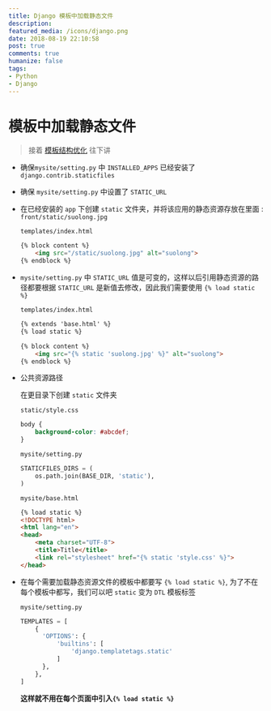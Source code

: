 ```yaml
---
title: Django 模板中加载静态文件
description: 
featured_media: /icons/django.png
date: 2018-08-19 22:10:58
post: true
comments: true
humanize: false
tags:
- Python
- Django
---
```


# 模板中加载静态文件
  > 接着 [模板结构优化](https://zhb333.github.io/readme-blog/Python/Django/templates_4.html ) 往下讲

* 确保`mysite/setting.py` 中 `INSTALLED_APPS` 已经安装了 `django.contrib.staticfiles`

* 确保 `mysite/setting.py` 中设置了 `STATIC_URL`

* 在已经安装的 `app` 下创建 `static` 文件夹，并将该应用的静态资源存放在里面 : `front/static/suolong.jpg` 

  `templates/index.html`

  ```html
  {% block content %}
      <img src="/static/suolong.jpg" alt="suolong">
  {% endblock %}
  ```

* `mysite/setting.py` 中 `STATIC_URL` 值是可变的，这样以后引用静态资源的路径都要根据 `STATIC_URL` 是新值去修改，因此我们需要使用 `{% load static %}`

  `templates/index.html`

  ```html
  {% extends 'base.html' %}
  {% load static %}

  {% block content %}
      <img src="{% static 'suolong.jpg' %}" alt="suolong">
  {% endblock %}
  ```

* 公共资源路径

  在更目录下创建 `static` 文件夹

  `static/style.css`
  ```css
  body {
      background-color: #abcdef;
  }
  ```

  `mysite/setting.py`  
  ```py
  STATICFILES_DIRS = (
      os.path.join(BASE_DIR, 'static'),
  )
  ```

  `mysite/base.html`
  ```html
  {% load static %}
  <!DOCTYPE html>
  <html lang="en">
  <head>
      <meta charset="UTF-8">
      <title>Title</title>
      <link rel="stylesheet" href="{% static 'style.css' %}">
  </head>
  ```

* 在每个需要加载静态资源文件的模板中都要写 `{% load static %}`, 为了不在每个模板中都写，我们可以吧 `static` 变为 `DTL` 模板标签  

  `mysite/setting.py`  
  ```py
  TEMPLATES = [
      {
        'OPTIONS': {
            'builtins': [
                'django.templatetags.static'
            ]
        },
      },
  ]
  ```

  **这样就不用在每个页面中引入`{% load static %}`**
